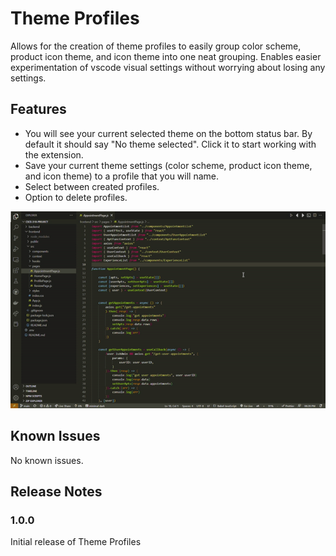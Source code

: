 # Theme Profiles

Allows for the creation of theme profiles to easily group color scheme, product icon theme, and icon theme into one neat grouping.
Enables easier experimentation of vscode visual settings without worrying about losing any settings.

## Features
* You will see your current selected theme on the bottom status bar. By default it should say "No theme selected". Click it
to start working with the extension.
* Save your current theme settings (color scheme, product icon theme, and icon theme) to a profile that you will name.
* Select between created profiles.
* Option to delete profiles.

![Demo](/src/media/demo.gif)

## Known Issues

No known issues.

## Release Notes

### 1.0.0

Initial release of Theme Profiles